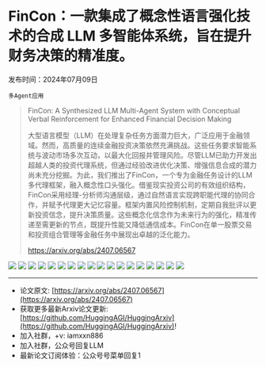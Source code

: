 # FinCon：一款集成了概念性语言强化技术的合成 LLM 多智能体系统，旨在提升财务决策的精准度。
发布时间：2024年07月09日

`多Agent应用`
> FinCon: A Synthesized LLM Multi-Agent System with Conceptual Verbal Reinforcement for Enhanced Financial Decision Making
>
> 大型语言模型（LLM）在处理复杂任务方面潜力巨大，广泛应用于金融领域。然而，高质量的连续金融投资决策依然充满挑战。这些任务要求智能系统与波动市场多次互动，以最大化回报并管理风险。尽管LLM已助力开发出超越人类的投资代理系统，但通过经验改进优化决策、增强信息合成的潜力尚未充分挖掘。为此，我们推出了FinCon，一个专为金融任务设计的LLM多代理框架，融入概念性口头强化。借鉴现实投资公司的有效组织结构，FinCon采用经理-分析师沟通层级，通过自然语言实现跨职能代理的协同合作，并赋予代理更大记忆容量。框架内置风险控制机制，定期自我批评以更新投资信念，提升决策质量。这些概念化信念作为未来行为的强化，精准传递至需更新的节点，既提升性能又降低通信成本。FinCon在单一股票交易和投资组合管理等金融任务中展现出卓越的泛化能力。
>
> https://arxiv.org/abs/2407.06567

![](https://raw.githubusercontent.com/HuggingAGI/HuggingArxiv/main/paper_images/2407.06567/x1.png)
![](https://raw.githubusercontent.com/HuggingAGI/HuggingArxiv/main/paper_images/2407.06567/x2.png)
![](https://raw.githubusercontent.com/HuggingAGI/HuggingArxiv/main/paper_images/2407.06567/TSLA.png)
![](https://raw.githubusercontent.com/HuggingAGI/HuggingArxiv/main/paper_images/2407.06567/AMZN.png)
![](https://raw.githubusercontent.com/HuggingAGI/HuggingArxiv/main/paper_images/2407.06567/NIO.png)
![](https://raw.githubusercontent.com/HuggingAGI/HuggingArxiv/main/paper_images/2407.06567/AAPL.png)
![](https://raw.githubusercontent.com/HuggingAGI/HuggingArxiv/main/paper_images/2407.06567/GOOG_v2.png)
![](https://raw.githubusercontent.com/HuggingAGI/HuggingArxiv/main/paper_images/2407.06567/COIN.png)
![](https://raw.githubusercontent.com/HuggingAGI/HuggingArxiv/main/paper_images/2407.06567/multi_assets_comparison.png)
![](https://raw.githubusercontent.com/HuggingAGI/HuggingArxiv/main/paper_images/2407.06567/GOOG-nocvar.png)
![](https://raw.githubusercontent.com/HuggingAGI/HuggingArxiv/main/paper_images/2407.06567/NIO-abl_cvar.png)
![](https://raw.githubusercontent.com/HuggingAGI/HuggingArxiv/main/paper_images/2407.06567/multiasset_nocvar.png)
![](https://raw.githubusercontent.com/HuggingAGI/HuggingArxiv/main/paper_images/2407.06567/GOOG-nobelief.png)
![](https://raw.githubusercontent.com/HuggingAGI/HuggingArxiv/main/paper_images/2407.06567/NIO-abl_belief.png)
![](https://raw.githubusercontent.com/HuggingAGI/HuggingArxiv/main/paper_images/2407.06567/multiasset_nobelief.png)
![](https://raw.githubusercontent.com/HuggingAGI/HuggingArxiv/main/paper_images/2407.06567/news.png)
![](https://raw.githubusercontent.com/HuggingAGI/HuggingArxiv/main/paper_images/2407.06567/10k10q.png)
![](https://raw.githubusercontent.com/HuggingAGI/HuggingArxiv/main/paper_images/2407.06567/zacks.png)

<hr />

- 论文原文: [https://arxiv.org/abs/2407.06567](https://arxiv.org/abs/2407.06567)
- 获取更多最新Arxiv论文更新: [https://github.com/HuggingAGI/HuggingArxiv](https://github.com/HuggingAGI/HuggingArxiv)!
- 加入社群，+v: iamxxn886
- 加入社群，公众号回复LLM
- 最新论文订阅体验：公众号号菜单回复1